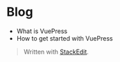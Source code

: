 # Blog

 - What is VuePress
 - How to get started with VuePress

> Written with [StackEdit](https://stackedit.io/).
<!--stackedit_data:
eyJoaXN0b3J5IjpbMTIwNzk1NDk3OV19
-->